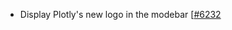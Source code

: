  - Display Plotly's new logo in the modebar [[#6232](https://github.com/plotly/plotly.js/pull/6232)
